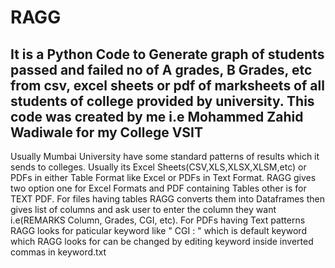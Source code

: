 # RAGG
It is a Python Code to Generate graph of students passed and failed no of A grades, B Grades, etc from csv, excel sheets or pdf of marksheets of all students of college provided by university. This code was created by me i.e Mohammed Zahid Wadiwale for my College VSIT
---
Usually Mumbai University have some standard patterns of results which it sends to colleges.
Usually its Excel Sheets(CSV,XLS,XLSX,XLSM,etc) or PDFs in either Table Format like Excel or PDFs in Text Format.
RAGG gives two option one for Excel Formats and PDF containing Tables other is for TEXT PDF.
For files having tables RAGG converts them into Dataframes then gives list of columns and ask user to enter the column they want i.e(REMARKS Column, Grades, CGI, etc).
For PDFs having Text patterns RAGG looks for paticular keyword like " CGI  : " which is default keyword which RAGG looks for can be changed by editing keyword inside inverted commas in keyword.txt
